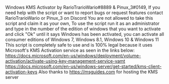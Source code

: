 Windows KMS Activator by RarioTrarioWario#8889 & Pinux_3#0149, If you need help with the script or want to report bugs or request features contact RarioTrarioWario or Pinux_3 on Discord
You are not allowed to take this script and claim it as your own, To use the script run it as an administrator and type in the number of the edition of windows that you want to activate and click "Ok" until it says Windows has been activated, 
you can activate all consumer editions of Windows 7, Windows 8.1, Windows 10 & Windows 11
This script is completely safe to use and is 100% legal because it uses Microsoft's KMS Activation service as seen in the links below:
https://docs.microsoft.com/en-us/windows/deployment/volume-activation/activate-using-key-management-service-vamt
https://docs.microsoft.com/en-us/windows-server/get-started/kms-client-activation-keys
Also thanks to https://msguides.com for hosting the KMS server
